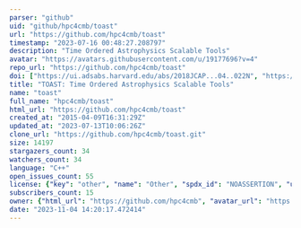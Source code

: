 ```yaml
---
parser: "github"
uid: "github/hpc4cmb/toast"
url: "https://github.com/hpc4cmb/toast"
timestamp: "2023-07-16 00:48:27.208797"
description: "Time Ordered Astrophysics Scalable Tools"
avatar: "https://avatars.githubusercontent.com/u/19177696?v=4"
repo_url: "https://github.com/hpc4cmb/toast"
doi: ["https://ui.adsabs.harvard.edu/abs/2018JCAP...04..022N", "https://ui.adsabs.harvard.edu/abs/2023ascl.soft07022K/abstract"]
title: "TOAST: Time Ordered Astrophysics Scalable Tools"
name: "toast"
full_name: "hpc4cmb/toast"
html_url: "https://github.com/hpc4cmb/toast"
created_at: "2015-04-09T16:31:29Z"
updated_at: "2023-07-13T10:06:26Z"
clone_url: "https://github.com/hpc4cmb/toast.git"
size: 14197
stargazers_count: 34
watchers_count: 34
language: "C++"
open_issues_count: 55
license: {"key": "other", "name": "Other", "spdx_id": "NOASSERTION", "url": null, "node_id": "MDc6TGljZW5zZTA="}
subscribers_count: 15
owner: {"html_url": "https://github.com/hpc4cmb", "avatar_url": "https://avatars.githubusercontent.com/u/19177696?v=4", "login": "hpc4cmb", "type": "Organization"}
date: "2023-11-04 14:20:17.472414"
---
```

